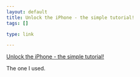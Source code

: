 ```yaml
--- 
layout: default
title: Unlock the iPhone - the simple tutorial!
tags: []

type: link

---
```

<a href="http://iphone.unlock.no/">Unlock the iPhone - the simple tutorial!</a>

The one I used.
